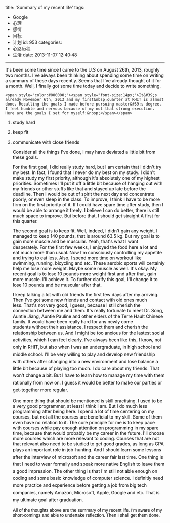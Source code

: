 title: 'Summary of my recent life'
tags:
  - Google
  - 心理
  - 感情
  - 目标
  - 计划
id: 953
categories:
  - 心路历程
  - 生活
date: 2013-11-07 12:40:48
---

<span style="color:#000000;"><span style="font-size:14px;">It&#39;s been some time since I came to the U.S on August 26th, 2013, roughly two months. I&#39;ve always been thinking about spending some time on writing a summary of these days recently. Seems that I&#39;ve already thought of it for a month. Well, I finally got some time today and decide to write something.</span></span>

	<span style="color:#000000;"><span style="font-size:14px;">It&#39;s already November 6th, 2013 and my first&nbsp;quarter at RHIT is almost done. Recalling the goals I made before pursuing master&#39;s degree, I feel humble and nervous because of my not that strong execution. Here are the goals I set for myself:&nbsp;</span></span>

1.  <span style="color:#000000;"><span style="font-size:14px;">study hard</span></span>
2.  <span style="color:#000000;"><span style="font-size:14px;">keep fit</span></span>
3.  <span style="color:#000000;"><span style="font-size:14px;">communicate with close friends</span></span>

	<span style="color:#000000;"><span style="font-size:14px;">Consider all the things I&#39;ve done, I may have deviated a little bit from these goals.</span></span>

	<span style="color:#000000;"><span style="font-size:14px;">For the first goal, I did really study hard, but I am certain that I didn&#39;t try my best. In fact, I found that I never do my best on my study.&nbsp;I didn&#39;t make study my first priority, although it&#39;s absolutely one of my highest priorities.&nbsp;Sometimes I&#39;ll put it off a little bit because of hanging out with my friends or other stuffs like that and stayed up late before the deadline. Then I would be out of spirit the next day and concentrate poorly, or even sleep in the class. To improve, I think I have to be more firm on the first priority of it. If I could have spare time after study, then I would be able to arrange it freely.&nbsp;I believe I&nbsp;can do better, there is still much space to improve. But before that, I should get straight A first for this quarter.</span></span>

	<span style="color:#000000;"><span style="font-size:14px;">The second goal is to keep fit. Well, indeed, I didn&#39;t gain any weight. I managed to keep&nbsp;140 pounds, that is around 63.5 kg. But my goal is to gain more muscle and be muscular. Yeah, that&#39;s what I want desperately. For the first few weeks, I enjoyed the food here a lot and eat much more than usual. Now I&#39;m consciously controlling my appetite and trying to eat less. Also, I spend more time on workout like swimming, running, bicycling&nbsp;and etc. These aerobic sports will certainly help me lose more weight. Maybe some muscle as well. It&#39;s okay.&nbsp;My recent goal is to lose 10 pounds more weight&nbsp;first and after that,&nbsp;gain more muscle. I&#39;ll achieve it. To further clarify this goal, I&#39;ll change it to lose 10 pounds and be muscular after that.</span></span>

	<span style="color:#000000;"><span style="font-size:14px;">I keep talking a lot with old friends the first few days after my arriving. Then I&#39;ve got some new friends and contact with old ones much less.&nbsp;That&#39;s not very good, I guess, because I still cherish the connection between me and them. It&#39;s really fortunate to meet Dr. Song, Auntie Jiang, Auntie Pauline and other elders of the Terre Hault Chinese family.&nbsp;It would have been really hard for any newly come students&nbsp;without their assistance. I respect them and&nbsp;cherish the relationship between us.&nbsp;And&nbsp;</span><span style="font-size: 14px; line-height: 1.6em;">I might be too&nbsp;anxious for the lastest&nbsp;social activities, which I can feel clearly</span><span style="font-size: 14px; line-height: 1.6em;">. I&#39;ve always been like this, I know, </span><span style="font-size: 14px; line-height: 1.6em;">not only in RHIT, but also when I was&nbsp;an undergraduate, in high school and middle school. I&#39;ll be very willing to play and develop new friendship with others&nbsp;</span><span style="font-size: 14px; line-height: 1.6em;">after changing into a new environment and lose balance a little bit because of playing too much</span><span style="font-size: 14px; line-height: 1.6em;">.</span><span style="font-size: 14px; line-height: 1.6em;">&nbsp;I do care about my friends. That won&#39;t change a bit. But I have to learn how to manage my time with them rationally from now on. I guess it would be</span><span style="font-size: 14px; line-height: 1.6em;">&nbsp;better to make our parties or get-together more regular.</span></span>

	<span style="color:#000000;"><span style="font-size:14px;">One more thing that should be mentioned is skill practising. I used to be a very good programmer, at least I think I am. But I do much less programming after being here. I spend a lot of time centering on my courses, but not all the courses are beneficial to my skill. Some of them even have no relation to it. The core principle for me is to keep pace with courses while pay enough attention on programming in my spare time, because that would probably be my career in the future. I&#39;ll choose more courses which are more relevant to coding.&nbsp;Courses that are not that relevant also need to be studied to get good grades, as long as GPA plays an important role in job-hunting.&nbsp;</span></span><span style="font-size: 14px; color: rgb(0, 0, 0); line-height: 1.6em;">And I should learn&nbsp;some lessons after the interview of microsoft and the career fair last time. One thing is that I need to wear formally and speak more native English&nbsp;to leave them a good impression. The other thing is that I&#39;m still not able enough on coding and some basic knowledge of computer science. I definitly need more practice and experience before getting a job from big tech companies, namely Amazon, Microsoft, Apple, Google and etc. That is my ultimate goal after graduation.</span>

	<span style="color:#000000;"><span style="font-family:arial,helvetica,sans-serif;"><span style="font-size:14px;">All of the thoughts above are the summary of my recent life. I&#39;m aware of my short-comings and able to undertake reflection. Then I shall get them done.&nbsp;</span></span></span>